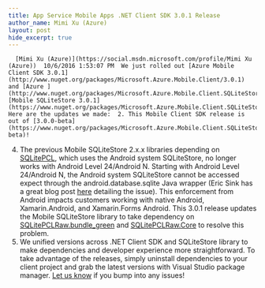 ```yaml
---
title: App Service Mobile Apps .NET Client SDK 3.0.1 Release
author_name: Mimi Xu (Azure)
layout: post
hide_excerpt: true
---
```

      [Mimi Xu (Azure)](https://social.msdn.microsoft.com/profile/Mimi Xu (Azure))  10/6/2016 1:53:07 PM  We just rolled out [Azure Mobile Client SDK 3.0.1](http://www.nuget.org/packages/Microsoft.Azure.Mobile.Client/3.0.1) and [Azure ](http://www.nuget.org/packages/Microsoft.Azure.Mobile.Client.SQLiteStore/3.0.1)[Mobile SQLiteStore 3.0.1](https://www.nuget.org/packages/Microsoft.Azure.Mobile.Client.SQLiteStore/3.0.1)! Here are the updates we made:  2. This Mobile Client SDK release is out of [3.0.0-beta](https://www.nuget.org/packages/Microsoft.Azure.Mobile.Client.SQLiteStore/3.0.0-beta)!
 4. The previous Mobile SQLiteStore 2.x.x libraries depending on [SQLitePCL](https://www.nuget.org/packages/SQLitePCL/), which uses the Android system SQLiteStore, no longer works with Android Level 24/Android N. Starting with Android Level 24/Android N, the Android system SQLiteStore cannot be accessed expect through the android.database.sqlite Java wrapper (Eric Sink has a great blog post [here](http://ericsink.com/entries/sqlite_android_n.html) detailing the issue). This enforcement from Android impacts customers working with native Android, Xamarin.Android, and Xamarin.Forms Android. This 3.0.1 release updates the Mobile SQLiteStore library to take dependency on [SQLitePCLRaw.bundle\_green](https://www.nuget.org/packages/SQLitePCLRaw.bundle_green/) and [SQLitePCLRaw.Core](https://www.nuget.org/packages/SQLitePCLRaw.core/) to resolve this problem.
 6. We unified versions across .NET Client SDK and SQLiteStore library to make dependencies and developer experience more straightforward.
  To take advantage of the releases, simply uninstall dependencies to your client project and grab the latest versions with Visual Studio package manager. [Let us know](https://social.msdn.microsoft.com/Forums/en-US/home?forum=azuremobile) if you bump into any issues!     